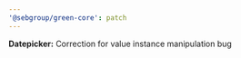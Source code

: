 ```yaml
---
'@sebgroup/green-core': patch
---
```


**Datepicker:** Correction for value instance manipulation bug
